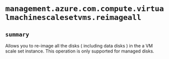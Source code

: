 # `management.azure.com.compute.virtualmachinescalesetvms.reimageall`

## `summary`
Allows you to re-image all the disks ( including data disks ) in the a VM scale set instance. This operation is only supported for managed disks.


